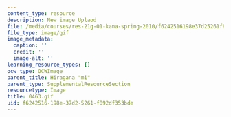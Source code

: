 ```yaml
---
content_type: resource
description: New image Uplaod
file: /media/courses/res-21g-01-kana-spring-2010/f6242516198e37d25261f892df353bde_0463.gif
file_type: image/gif
image_metadata:
  caption: ''
  credit: ''
  image-alt: ''
learning_resource_types: []
ocw_type: OCWImage
parent_title: Hiragana "mi"
parent_type: SupplementalResourceSection
resourcetype: Image
title: 0463.gif
uid: f6242516-198e-37d2-5261-f892df353bde
---
```

